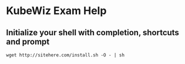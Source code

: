 # KubeWiz Exam Help

## Initialize your shell with completion, shortcuts and prompt

```
wget http://sitehere.com/install.sh -O - | sh
```
